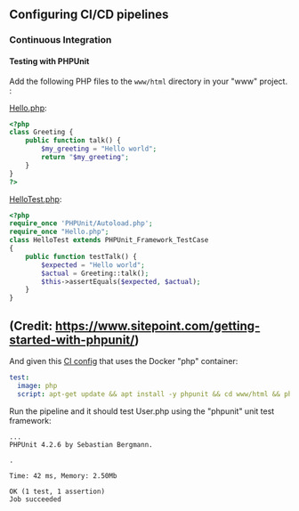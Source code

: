 ## Configuring CI/CD pipelines
### Continuous Integration
#### Testing with PHPUnit

Add the following PHP files to the `www/html` directory in your "www" project.
:

[Hello.php](Hello.php):

```php
<?php
class Greeting {
    public function talk() {
        $my_greeting = "Hello world";
        return "$my_greeting";
    }
}
?>
```

[HelloTest.php](HelloTest.php):

```php
<?php
require_once 'PHPUnit/Autoload.php';
require_once "Hello.php";
class HelloTest extends PHPUnit_Framework_TestCase
{
    public function testTalk() {
        $expected = "Hello world";
        $actual = Greeting::talk();
        $this->assertEquals($expected, $actual);
    }
}
```
(Credit: https://www.sitepoint.com/getting-started-with-phpunit/)
---

And given this [CI config](yaml/test-phpunit.yml) that uses the Docker "php" container:


```yaml
test:
  image: php
  script: apt-get update && apt install -y phpunit && cd www/html && phpunit UnitTest HelloTest.php

```

Run the pipeline and it should test User.php using the "phpunit" unit test framework:

```
...
PHPUnit 4.2.6 by Sebastian Bergmann.

.

Time: 42 ms, Memory: 2.50Mb

OK (1 test, 1 assertion)
Job succeeded
```

